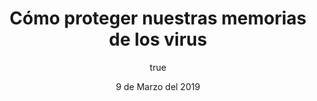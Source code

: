 ---
title: 'Cómo proteger nuestras memorias de los virus'
excerpt: 'Como proteger nuestras memorias sin duda es importante. Veremos con unos sencillo pasos como protegerla de los virus.'
coverImage: 'https://firebasestorage.googleapis.com/v0/b/tmec-api.appspot.com/o/images%2Fproteger-memoria-banner.jpg?alt=media&token=ea3ac750-2e65-48c4-be9b-9250b97bb51c'
date: '9 de Marzo del 2019'
author:
  name: Andrés Parra Garzón
  picture: 'https://firebasestorage.googleapis.com/v0/b/tmec-api.appspot.com/o/jmGlZffY_400x400.jpg?alt=media&token=64e638e3-57c1-4d7d-83e0-7ee87a1726fa'
ogImage:
  url: '/assets/blog/hola-mundo/banner.jpg'
---